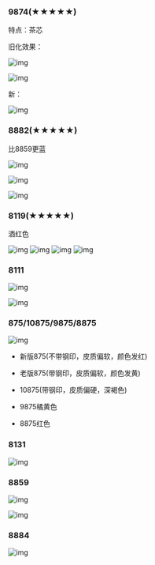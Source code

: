
### 9874(★★★★★)



特点：茶芯

旧化效果：

![img](图/9874.jpeg)

![img](图/9874_2.jpeg)

新：

![img](图/9874.webp)

### 8882(★★★★★)

比8859更蓝

![img](图/8882_1.jpg)

![img](图/8882_2.jpg)

![img](图/8882_3.jpg)

### 8119(★★★★★)

酒红色

![img](图/8119.jpg)
![img](图/8119_1.jpg)
![img](图/8119_2.jpg)
![img](图/8119_3.jpg)

### 8111
![img](图/8111.jpg)

![img](图/8111旧化后.jpeg)

### 875/10875/9875/8875

![img](图/875.jpg)

- 新版875(不带钢印，皮质偏软，颜色发红)
- 老版875(带钢印，皮质偏软，颜色发黄)

- 10875(带钢印，皮质偏硬，深褐色)
- 9875橘黄色
- 8875红色

### 8131
![img](图/8131.jpg)

### 8859
![img](图/8859.jpg)

![img](图/8859_2.jpg)



### 8884
![img](图/8884.jpg)
